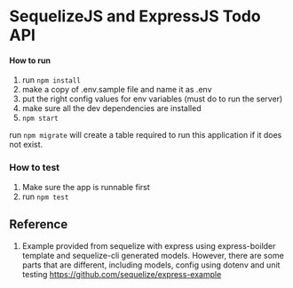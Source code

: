 # SequelizeJS and ExpressJS Todo API

#### How to run
1. run ```npm install```
2. make a copy of .env.sample file and name it as .env
3. put the right config values for env variables (must do to run the server)
4. make sure all the dev dependencies are installed
5. ```npm start```

run ```npm migrate``` will create a table required to run this application if it does not exist. 

### How to test
1. Make sure the app is runnable first
2. run ```npm test```

## Reference
1. Example provided from sequelize with express using express-boilder template and sequelize-cli generated models. However, there are some parts that are different, including models, config using dotenv and unit testing
https://github.com/sequelize/express-example